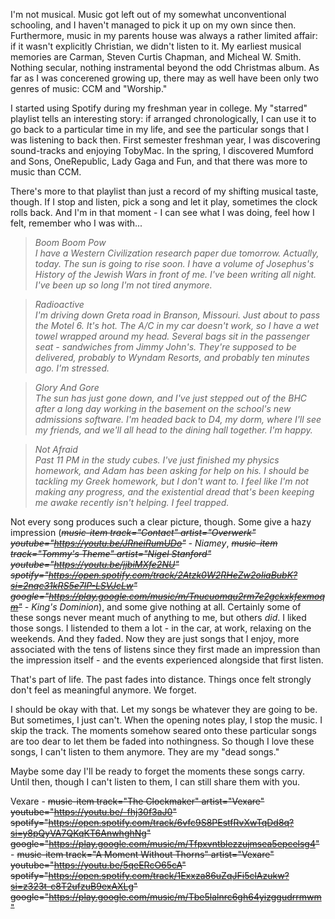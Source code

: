 I'm not musical. Music got left out of my somewhat unconventional schooling, and I haven't managed to pick it up on my own since then. Furthermore, music in my parents house was always a rather limited affair: if it wasn't explicitly Christian, we didn't listen to it. My earliest musical memories are Carman, Steven Curtis Chapman, and Micheal W. Smith. Nothing secular, nothing instramental beyond the odd Christmas album. As far as I was concerened growing up, there may as well have been only two genres of music: CCM and "Worship."

I started using Spotify during my freshman year in college. My "starred" playlist tells an interesting story: if arranged chronologically, I can use it to go back to a particular time in my life, and see the particular songs that I was listening to back then. First semester freshman year, I was discovering sound-tracks and enjoying TobyMac. In the spring, I discovered Mumford and Sons, OneRepublic, Lady Gaga and Fun, and that there was more to music than CCM.

There's more to that playlist than just a record of my shifting musical taste, though. If I stop and listen, pick a song and let it play, sometimes the clock rolls back. And I'm in that moment - I can see what I was doing, feel how I felt, remember who I was with...

> _Boom Boom Pow_  
> _I have a Western Civilization research paper due tomorrow. Actually, today. The sun is going to rise soon. I have a volume of Josephus's History of the Jewish Wars in front of me. I've been writing all night. I've been up so long I'm not tired anymore._

> _Radioactive_  
> _I'm driving down Greta road in Branson, Missouri. Just about to pass the Motel 6. It's hot. The A/C in my car doesn't work, so I have a wet towel wrapped around my head. Several bags sit in the passenger seat - sandwiches from Jimmy John's. They're supposed to be delivered, probably to Wyndam Resorts, and probably ten minutes ago. I'm stressed._

> _Glory And Gore_  
> _The sun has just gone down, and I've just stepped out of the BHC after a long day working in the basement on the school's new admissions software. I'm headed back to D4, my dorm, where I'll see my friends, and we'll all head to the dining hall together. I'm happy._

> _Not Afraid_  
> _Past 11 PM in the study cubes. I've just finished my physics homework, and Adam has been asking for help on his. I should be tackling my Greek homework, but I don't want to. I feel like I'm not making any progress, and the existential dread that's been keeping me awake recently isn't helping. I feel trapped._

Not every song produces such a clear picture, though. Some give a hazy impression (_~~music-item track="Contact" artist="Overwerk" youtube="https://youtu.be/JRneiRumUDo"~~ - Niamey_, _~~music-item track="Tommy's Theme" artist="Nigel Stanford" youtube="https://youtu.be/jjbiMXfe2NU" spotify="https://open.spotify.com/track/2Atzk0W2RHeZw2oIiaBubK?si=2nqc31kRS5e7lP-LSVJcLw" google="https://play.google.com/music/m/Tnucuomqu2rm7e2gckxkfexmoqm"~~ - King's Dominion_), and some give nothing at all. Certainly some of these songs never meant much of anything to me, but others _did_. I liked those songs. I listended to them a lot - in the car, at work, relaxing on the weekends. And they faded. Now they are just songs that I enjoy, more associated with the tens of listens since they first made an impression than the impression itself - and the events experienced alongside that first listen.

That's part of life. The past fades into distance. Things once felt strongly don't feel as meaningful anymore. We forget.

I should be okay with that. Let my songs be whatever they are going to be. But sometimes, I just can't. When the opening notes play, I stop the music. I skip the track. The moments somehow seared onto these particular songs are too dear to let them be faded into nothingness. So though I love these songs, I can't listen to them anymore. They are my "dead songs."

Maybe some day I'll be ready to forget the moments these songs carry. Until then, though I can't listen to them, I can still share them with you.

Vexare - ~~music-item track="The Clockmaker" artist="Vexare" youtube="https://youtu.be/-fhj30f3aJ0" spotify="https://open.spotify.com/track/6vfc9S8PEstfRvXwTqDd8q?si=y8pQyVA7QKqKT6AnwhghNg" google="https://play.google.com/music/m/Tfpxvntblezzujmsea5epcelsg4"~~ - ~~music-item track="A Moment Without Thorns" artist="Vexare" youtube="https://youtu.be/5qeERcO65cA" spotify="https://open.spotify.com/track/1Exxza86uZqJFi5clAzukw?si=z323t-c8T2ufzuB9exAXLg" google="https://play.google.com/music/m/Tbe5lalnrc6gh64yizggudrrmwm"~~

&nbsp;

&nbsp;
